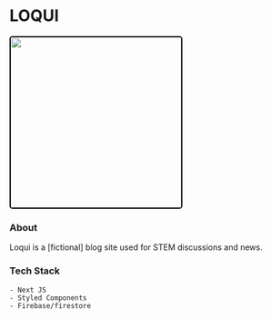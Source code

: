 # LOQUI

<img src='https://loqui-six.vercel.app//readmeImage.png' height='300px' width='auto' style='border: 2px solid black; border-radius: 5px'/>

### About

Loqui is a [fictional] blog site used for STEM discussions and news. 

### Tech Stack

    - Next JS
    - Styled Components
    - Firebase/firestore